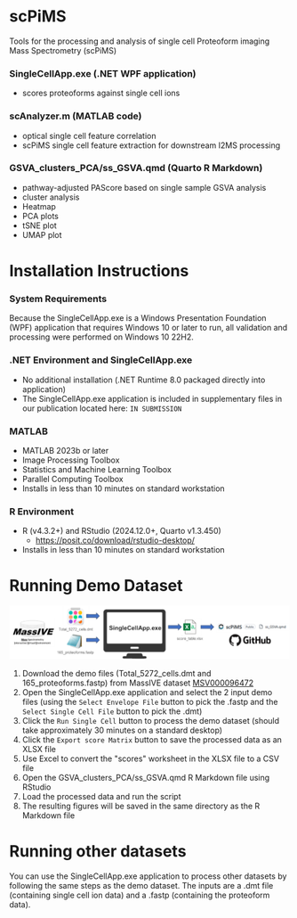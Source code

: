# scPiMS
Tools for the processing and analysis of single cell Proteoform imaging Mass Spectrometry (scPiMS)

### SingleCellApp.exe (.NET WPF application)
 - scores proteoforms against single cell ions

### scAnalyzer.m (MATLAB code)
 - optical single cell feature correlation
 - scPiMS single cell feature extraction for downstream I2MS processing

### GSVA_clusters_PCA/ss_GSVA.qmd (Quarto R Markdown)
 - pathway-adjusted PAScore based on single sample GSVA analysis
 - cluster analysis
 - Heatmap
 - PCA plots
 - tSNE plot
 - UMAP plot

# Installation Instructions

### System Requirements
Because the SingleCellApp.exe is a Windows Presentation Foundation (WPF) application that requires Windows 10 or later to run,
all validation and processing were performed on Windows 10 22H2.

### .NET Environment and SingleCellApp.exe
 - No additional installation (.NET Runtime 8.0 packaged directly into application)
 - The SingleCellApp.exe application is included in supplementary files in our publication located here: `IN SUBMISSION`

### MATLAB
 - MATLAB 2023b or later
 - Image Processing Toolbox
 - Statistics and Machine Learning Toolbox
 - Parallel Computing Toolbox
 - Installs in less than 10 minutes on standard workstation

 ### R Environment
 - R (v4.3.2+) and RStudio (2024.12.0+, Quarto v1.3.450)
	- https://posit.co/download/rstudio-desktop/ 
 - Installs in less than 10 minutes on standard workstation

# Running Demo Dataset
![Overview of the running the demo dataset](demo.png "Demo dataset overview")

1. Download the demo files (Total_5272_cells.dmt and 165_proteoforms.fastp) from MassIVE dataset [MSV000096472](https://massive.ucsd.edu/ProteoSAFe/dataset.jsp?task=1414496353314110b391a9356119ad5d)
1. Open the SingleCellApp.exe application and select the 2 input demo files (using the `Select Envelope File` button to pick the .fastp and the `Select Single Cell File` button to pick the .dmt)
1. Click the `Run Single Cell` button to process the demo dataset (should take approximately 30 minutes on a standard desktop)
1. Click the `Export score Matrix` button to save the processed data as an XLSX file
1. Use Excel to convert the "scores" worksheet in the XLSX file to a CSV file
1. Open the GSVA_clusters_PCA/ss_GSVA.qmd R Markdown file using RStudio
1. Load the processed data and run the script
1. The resulting figures will be saved in the same directory as the R Markdown file

# Running other datasets
You can use the SingleCellApp.exe application to process other datasets by following the same steps as the demo dataset. The inputs are a .dmt file (containing single cell ion data) and a .fastp (containing the proteoform data).